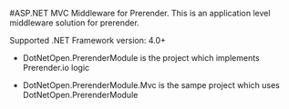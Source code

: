 #ASP.NET MVC Middleware for Prerender. 
This is an application level middleware solution for prerender.

Supported .NET Framework version: 4.0+

* DotNetOpen.PrerenderModule is the project which implements Prerender.io logic

* DotNetOpen.PrerenderModule.Mvc is the sampe project which uses DotNetOpen.PrerenderModule
